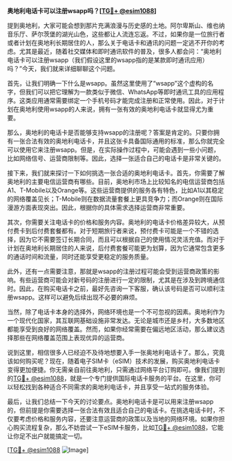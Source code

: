 **奥地利电话卡可以注册wsapp吗？[[TG💪+ @esim1088](https://t.me/s/esim1088)]**

提到奥地利，大家可能会想到那片充满浪漫与历史感的土地。阿尔卑斯山、维也纳音乐厅、萨尔茨堡的湖光山色，这些都让人流连忘返。不过，如果你是一位旅行者或者计划在奥地利长期居住的人，那么关于电话卡和通讯的问题一定逃不开你的考虑。尤其是最近，随着社交媒体和即时通讯软件的普及，很多人都会问：“奥地利电话卡可以注册wsapp（我们假设这里的wsapp指的是某款即时通讯应用）吗？”今天，我们就来详细聊聊这个问题。

首先，让我们明确一下什么是wsapp。虽然这里使用了“wsapp”这个虚构的名字，但我们可以把它理解为一款类似于微信、WhatsApp等即时通讯工具的应用程序。这类应用通常需要绑定一个手机号码才能完成注册和正常使用。因此，对于计划在奥地利使用wsapp的人来说，拥有一张有效的奥地利电话卡就显得尤为重要。

那么，奥地利的电话卡是否能够支持wsapp的注册呢？答案是肯定的。只要你拥有一张合法有效的奥地利电话卡，并且这张卡具备国际通用的标准，那么你就完全可以使用它来注册wsapp。但是，在实际操作过程中，可能会遇到一些小问题，比如网络信号、运营商限制等。因此，选择一张适合自己的电话卡是非常关键的。

接下来，我们就来探讨一下如何挑选一张合适的奥地利电话卡。首先，你需要了解奥地利的主要电信运营商有哪些。目前，奥地利市场上比较知名的电信运营商包括A1、T-Mobile以及Orange等。这些运营商提供的服务各有特色，比如A1以其稳定的网络覆盖见长；T-Mobile则在数据流量套餐上更具竞争力；而Orange则在国际漫游方面表现突出。因此，根据你的具体需求选择运营商非常重要。

其次，你需要关注电话卡的价格和服务内容。奥地利的电话卡价格差异较大，从预付费卡到后付费套餐都有。对于短期旅行者来说，预付费卡可能是一个不错的选择，因为它不需要签订长期合同，而且可以根据自己的使用情况灵活充值。而对于计划在奥地利长期居住的人来说，后付费套餐可能更为划算，因为它通常包含更多的通话时间和流量，同时还能享受更稳定的服务质量。

此外，还有一点需要注意，那就是wsapp的注册过程可能会受到运营商政策的影响。有些运营商可能会对新号码的注册进行一定的限制，尤其是在涉及到跨境通信时。因此，在购买电话卡之前，最好先咨询一下客服，确认该号码是否可以顺利注册wsapp。这样可以避免后续出现不必要的麻烦。

当然，除了电话卡本身的选择外，网络环境也是一个不可忽视的因素。奥地利作为一个现代化国家，其互联网基础设施非常发达。无论是城市还是乡村，大多数地区都能享受到良好的网络覆盖。然而，如果你经常需要在偏远地区活动，那么建议选择那些在网络覆盖范围上表现优异的运营商。

说到这里，相信很多人已经迫不及待地想要入手一张奥地利电话卡了。那么，究竟该如何购买呢？现在，随着电子SIM卡（eSIM）技术的发展，购买奥地利电话卡变得更加便捷。你无需亲自前往奥地利，只需通过网络平台订购即可。像我们提到的[TG💪+ @esim1088](https://t.me/s/esim1088)，就是一个专门提供国际电话卡服务的平台。在这里，你可以轻松找到各种适合不同需求的奥地利电话卡，并且享受一站式的服务体验。

最后，让我们总结一下今天的讨论要点。奥地利电话卡是可以用来注册wsapp的，但前提是你需要选择一张合法有效且适合自己的电话卡。在挑选电话卡时，不仅要考虑价格和服务内容，还要注意运营商的政策以及当地的网络环境。如果你担心购买流程复杂，那么不妨尝试一下eSIM卡服务，比如[TG💪+ @esim1088](https://t.me/s/esim1088)，它能让你足不出户就能搞定一切。

[[TG💪+ @esim1088](https://t.me/s/esim1088) ![Image](https://i.postimg.cc/4NQfJmqS/Snipaste-2025-05-13-00-14-12.png)]